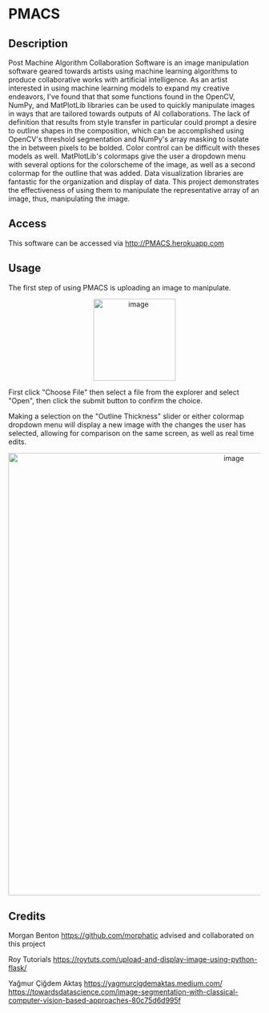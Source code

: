 # PMACS

## Description

Post Machine Algorithm Collaboration Software is an image manipulation software geared towards artists using machine learning algorithms to produce collaborative works with artificial intelligence. As an artist interested in using machine learning models to expand my creative endeavors, I've found that that some functions found in the OpenCV, NumPy, and MatPlotLib libraries can be used to quickly manipulate images in ways that are tailored towards outputs of AI collaborations. The lack of definition that results from style transfer in particular could prompt a desire to outline shapes in the composition, which can be accomplished using OpenCV's threshold segmentation and NumPy's array masking to isolate the in between pixels to be bolded. Color control can be difficult with theses models as well. MatPlotLib's colormaps give the user a dropdown menu with several options for the colorscheme of the image, as well as a second colormap for the outline that was added. Data visualization libraries are fantastic for the organization and display of data. This project demonstrates the effectiveness of using them to manipulate the representative array of an image, thus, manipulating the image.

## Access

This software can be accessed via http://PMACS.herokuapp.com 

## Usage

The first step of using PMACS is uploading an image to manipulate.

<p align="center">
  <img width="164" alt="image" src="https://user-images.githubusercontent.com/89647114/187094984-2650c02b-629d-4c6d-903b-06481adb0b33.png">
</p>

First click "Choose File" then select a file from the explorer and select "Open", then click the submit button to confirm the choice. 

Making a selection on the "Outline Thickness" slider or either colormap dropdown menu will display a new image with the changes the user has selected, allowing for comparison on the same screen, as well as real time edits.

<p align="center">
  <img width="885" align="center" alt="image" src="https://user-images.githubusercontent.com/89647114/187095176-14e8379f-ff7f-4d05-b1d5-a4bbb7d2878d.png">
</p>


## Credits

Morgan Benton https://github.com/morphatic advised and collaborated on this project

Roy Tutorials https://roytuts.com/upload-and-display-image-using-python-flask/ 

Yağmur Çiğdem Aktaş https://yagmurcigdemaktas.medium.com/
https://towardsdatascience.com/image-segmentation-with-classical-computer-vision-based-approaches-80c75d6d995f
